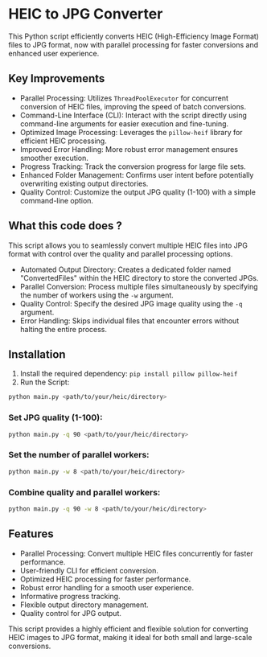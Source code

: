 # HEIC to JPG Converter

This Python script efficiently converts HEIC (High-Efficiency Image Format) files to JPG format, now with parallel processing for faster conversions and enhanced user experience.

## Key Improvements
- Parallel Processing: Utilizes ``ThreadPoolExecutor`` for concurrent conversion of HEIC files, improving the speed of batch conversions.
- Command-Line Interface (CLI): Interact with the script directly using command-line arguments for easier execution and fine-tuning.
- Optimized Image Processing: Leverages the ``pillow-heif`` library for efficient HEIC processing.
- Improved Error Handling: More robust error management ensures smoother execution.
- Progress Tracking: Track the conversion progress for large file sets.
- Enhanced Folder Management: Confirms user intent before potentially overwriting existing output directories.
- Quality Control: Customize the output JPG quality (1-100) with a simple command-line option.

## What this code does ?

This script allows you to seamlessly convert multiple HEIC files into JPG format with control over the quality and parallel processing options.
- Automated Output Directory: Creates a dedicated folder named "ConvertedFiles" within the HEIC directory to store the converted JPGs.
- Parallel Conversion: Process multiple files simultaneously by specifying the number of workers using the ``-w`` argument.
- Quality Control: Specify the desired JPG image quality using the ``-q``  argument.
- Error Handling: Skips individual files that encounter errors without halting the entire process.

## Installation

1. Install the required dependency: `pip install pillow pillow-heif`
2. Run the Script:
```bash
python main.py <path/to/your/heic/directory>
```

### Set JPG quality (1-100):
```bash
python main.py -q 90 <path/to/your/heic/directory>
```

### Set the number of parallel workers:
```bash
python main.py -w 8 <path/to/your/heic/directory>
```

### Combine quality and parallel workers:
```bash
python main.py -q 90 -w 8 <path/to/your/heic/directory>
```

## Features
- Parallel Processing: Convert multiple HEIC files concurrently for faster performance.
- User-friendly CLI for efficient conversion.
- Optimized HEIC processing for faster performance.
- Robust error handling for a smooth user experience.
- Informative progress tracking.
- Flexible output directory management.
- Quality control for JPG output.

This script provides a highly efficient and flexible solution for converting HEIC images to JPG format, making it ideal for both small and large-scale conversions.
